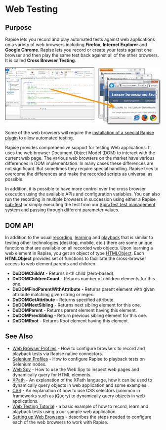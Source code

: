 # Web Testing

## Purpose

Rapise lets you record and play automated tests against web applications on a variety of web browsers including **Firefox**, **Internet Explorer** and **Google Chrome**. Rapise lets you record or create your tests against one browser and then play the same test back against all of the other browsers. It is called **Cross Browser Testing**.

![web\_testing1](./img/web_testing1.png)

Some of the web browsers will require the [installation of a special Rapise plugin](setting_up_web_browsers.md) to allow automated testing.

Rapise provides comprehensive support for testing Web applications. It uses the web browser Document Object Model (DOM) to interact with the current web page. The various web browsers on the market have various differences in DOM implementation. In many cases these differences are not significant. But sometimes they require special handling. Rapise tries to overcome the differences and make the recorded scripts as universal as possible.

In addition, it is possible to have more control over the cross browser execution using the available APIs and configuration variables. You can also run the recording in multiple browsers in succession using either a Rapise [sub-test](tests_and_sub_tests.md) or simply executing the test from our [SpiraTest test management](spiratest_integration.md) system and passing through different parameter values.

## DOM API

In addition to the usual [recording](recording.md), [learning](learn_object.md) and [playback](playback.md) that is similar to testing other technologies (desktop, mobile, etc.) there are some unique functions that are available on all recorded web objects. Upon learning a web element in Rapise, you get an object of type [HTMLObject](/Libraries/htmlobject/). Each **HTMLObject** provides set of functions to facilitate the cross-browser access to web element parents and children.

- **DoDOMChildAt** - Returns n-th child (zero-based).
- **DoDOMChildrenCount** - Returns number of children elements for this one.
- **DoDOMFindParentWithAttribute** - Returns parent element with given attribute matching given string or regex.
- **DoDOMGetAttribute** - Returns specified attribute.
- **DoDOMNextSibling** - Returns next sibling element for this one.
- **DoDOMParent** - Returns parent element having this element.
- **DoDOMPrevSibling** - Return previous sibling element for this one.
- **DoDOMRoot** - Returns Root element having this element.
  
## See Also

- [Web Browser Profiles](browser_settings.md) - How to configure browsers to record and playback tests via Rapise native connectors.
- [Selenium Profiles](selenium_settings_dialog.md) - How to configure Rapise to playback tests on Selenium nodes.
- [Web Spy](web_spy.md) - How to use the Web Spy to inspect web pages and dynamically query for HTML elements.
- [XPath](xpath.md) - An explanation of the XPath language, how it can be used to dynamically query objects in web application and some examples.
- [CSS](css.md) - An explanation of how to use CSS selectors (common in frameworks such as jQuery) to dynamically query objects in web applications.
- [Web Testing Tutorial](tutorial_record_and_playback.md) - a basic example of how to record, learn and playback tests using a our sample web application.
- [Setting up Web Browsers](setting_up_web_browsers.md) - describes the steps needed to configure each of the web browsers to work with Rapise.
